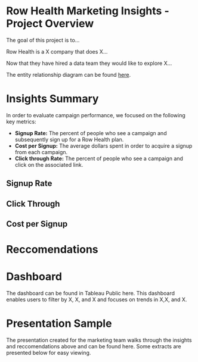 # Row Health Marketing Insights - Project Overview

The goal of this project is to...

Row Health is a X company that does X...

Now that they have hired a data team they would like to explore X...

The entity relationship diagram can be found [here](https://github.com/madeleinevarda/RowHealth_analysis/blob/main/ERD.png). 

# Insights Summary

In order to evaluate campaign performance, we focused on the following key metrics:

* **Signup Rate:** The percent of people who see a campaign and subsequently sign up for a Row Health plan.
* **Cost per Signup:** The average dollars spent in order to acquire a signup from each campaign.
* **Click through Rate:** The percent of people who see a campaign and click on the associated link.

## Signup Rate 

## Click Through 

## Cost per Signup

# Reccomendations 

# Dashboard

The dashboard can be found in Tableau Public here. This dashboard enables users to filter by X, X, and X and focuses on trends in X,X, and X. 

# Presentation Sample

The presentation created for the marketing team walks through the insights and reccomendations above and can be found here. Some extracts are presented below for easy viewing. 
